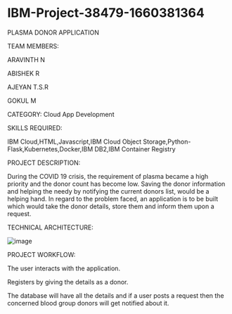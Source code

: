 # IBM-Project-38479-1660381364

PLASMA DONOR APPLICATION


TEAM MEMBERS:

ARAVINTH N

ABISHEK R

AJEYAN T.S.R

GOKUL M


CATEGORY: Cloud App Development


SKILLS REQUIRED:

IBM Cloud,HTML,Javascript,IBM Cloud Object Storage,Python-Flask,Kubernetes,Docker,IBM DB2,IBM Container Registry


PROJECT DESCRIPTION:

During the COVID 19 crisis, the requirement of plasma became a high priority and the donor count has become low. Saving the donor information and helping the needy by notifying the current donors list, would be a helping hand. In regard to the problem faced, an application is to be built which would take the donor details, store them and inform them upon a request.


TECHNICAL ARCHITECTURE:

![image](https://user-images.githubusercontent.com/113786214/201837776-a33bcd9d-ba69-42fc-b2be-249ef82313a5.png)


PROJECT WORKFLOW:
 
 The user interacts with the application.
 
 Registers by giving the details as a donor.
 
 The database will have all the details and if a user posts a request then the concerned blood group donors will get notified about it.


